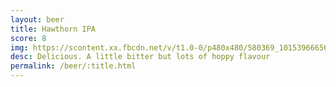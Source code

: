 ```yaml
---
layout: beer
title: Hawthorn IPA
score: 8
img: https://scontent.xx.fbcdn.net/v/t1.0-0/p480x480/580369_10153966656363745_4315787602585071997_n.jpg?oh=91b59752aa2578d586c2129c9367933f&oe=583BC27D
desc: Delicious. A little bitter but lots of hoppy flavour
permalink: /beer/:title.html
---
```


